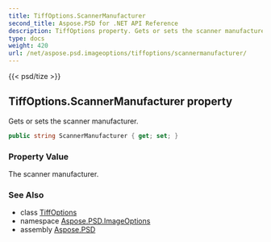 ```yaml
---
title: TiffOptions.ScannerManufacturer
second_title: Aspose.PSD for .NET API Reference
description: TiffOptions property. Gets or sets the scanner manufacturer
type: docs
weight: 420
url: /net/aspose.psd.imageoptions/tiffoptions/scannermanufacturer/
---
```

{{< psd/tize >}}
## TiffOptions.ScannerManufacturer property

Gets or sets the scanner manufacturer.

```csharp
public string ScannerManufacturer { get; set; }
```

### Property Value

The scanner manufacturer.

### See Also

* class [TiffOptions](../)
* namespace [Aspose.PSD.ImageOptions](../../tiffoptions/)
* assembly [Aspose.PSD](../../../)


